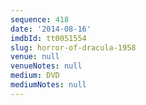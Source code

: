 ```yaml
---
sequence: 418
date: '2014-08-16'
imdbId: tt0051554
slug: horror-of-dracula-1958
venue: null
venueNotes: null
medium: DVD
mediumNotes: null
---
```


